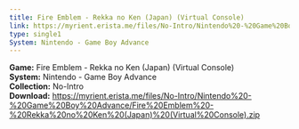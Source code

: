 ```yaml
---
title: Fire Emblem - Rekka no Ken (Japan) (Virtual Console)
link: https://myrient.erista.me/files/No-Intro/Nintendo%20-%20Game%20Boy%20Advance/Fire%20Emblem%20-%20Rekka%20no%20Ken%20(Japan)%20(Virtual%20Console).zip
type: single1
System: Nintendo - Game Boy Advance
---
```

<b>Game:</b> Fire Emblem - Rekka no Ken (Japan) (Virtual Console)<br>
<b>System:</b> Nintendo - Game Boy Advance<br>
<b>Collection:</b> No-Intro<br>
<b>Download:</b> https://myrient.erista.me/files/No-Intro/Nintendo%20-%20Game%20Boy%20Advance/Fire%20Emblem%20-%20Rekka%20no%20Ken%20(Japan)%20(Virtual%20Console).zip